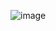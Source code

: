 ![image](https://github.com/jinnymo/EclipsStudyRepo/assets/161000154/6e00cd7d-5ee4-4606-87d8-2979335df0db)
